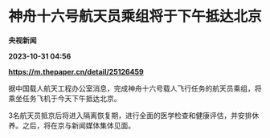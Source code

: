 # 神舟十六号航天员乘组将于下午抵达北京
**央视新闻**

**2023-10-31 04:56**

**https://m.thepaper.cn/detail/25126459**

据中国载人航天工程办公室消息，完成神舟十六号载人飞行任务的航天员乘组，将乘坐任务飞机于今天下午抵达北京。

3名航天员抵京后将进入隔离恢复期，进行全面的医学检查和健康评估，并安排休养。之后，将在京与新闻媒体集体见面。